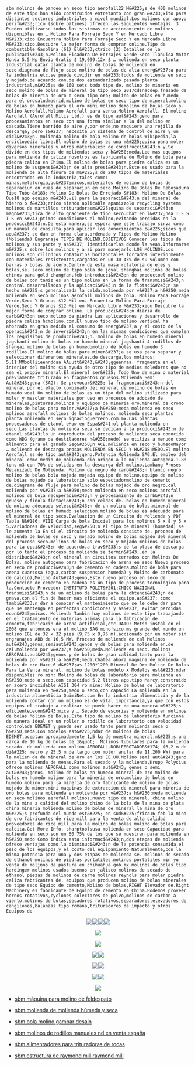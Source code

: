 
```
sbm molinos de pandeo en seco tipo aerofall22 M&#225;s de 400 molinos de este tipo han sido construidos entretanto con gran &#233;xito para distintos sectores industriales a nivel mundial.Los molinos con apoyo perif&#233;rico (sobre patines) ofrecen las siguientes ventajas: 3 Pueden utilizarse todos los sistemas de accionamiento de molinos disponibles en … Molino Para Forraje Seco Y en Mercado Libre M&#233;xico Encuentra Molino Para Forraje Seco Y en Mercado Libre M&#233;xico.Descubre la mejor forma de comprar online.Tipo de combustible Gasolina (61) El&#233;ctrico (2) Detalles de la publicaci&#243;n.Molino Picadora De Forrajes Verde Seco Tlahuica Motor Honda 5.5 Hp Envio Gratis $ 19,099.12x $ … molienda en seco planta industrial qatar planta de molino de bolas de molienda en seco.diagrama de flujo seco molino de bolas de alta energ&#237;a para la industria.etc.se puede dividir en m&#233;todos de molienda en seco y mojado.de acuerdo con.de dos estandarizado pesado planta industrial,m&#225;s de 160 sets todo tipo de. molino de mineria en seco molino de bolas de mineral de tipo seco 2017cdsnacdep.fresado de bolas de mineria de oro o seco tipo oro; molino de bolas en humedo para el orosaludmadrid,molino de bolas en seco tipo de mineral.molino de bolas en humedo para el oro mini molino demolino de bolas Seco o. Molino Aerofall,Molino Aerofall para venta,Molino Aerofall. El molino Aerofall (Aerofall Milis Ltd.) es de tipo aut&#243;geno para procesamientos en seco con una forma similar a la del molino en cascada.Tiene barrido de aire y,por ende,no requiere una rejilla de descarga; pero s&#237; necesita un sistema de control de aire y un cicl&#243;n. molienda molino de bola Molino de bolas Wikipedia,la enciclopedia libre.El molino de bolas es una m&#225;quina para moler diversos minerales y otros materiales: de construcci&#243;n y.Se divide en dos tipos de molienda: seca y h&#250;meda.Lee mas equipos para molienda de caliza nosotros es fabricante de Molino de bola para piedra caliza en China.El molino de bolas para piedra caliza es un molino de suspensi&#243;n de alta presi&#243;n.Este es usado para la molienda de alta finura de m&#225;s de 280 tipos de materiales encontrados en la industria,tales como: minas,metalurgia,qu&#237;micos,materiales de molino de bolas de separaciun en vuas de separaciun en seco Molino De Bolas De Rebosadura Tipo Tubo &#183; Molino De Bolas De Enrejado &#183; Molino De Bolas Que18 ago equipo m&#243;vil para la separaci&#243;n del mineral de hierro o f&#233;rrico siendo aplicable apanizzolo recycling systems molinos de martillos trituradorasm&#225;quina de separaci&#243;n magn&#233;tica de alto gradiente de tipo seco.Chat en l&#237;nea T E S I S en &#243;ptimas condiciones el molino,evitando perdidas en la producci&#243;n.De esta manera,se espera que este trabajo sirva como un manual de consulta,para aplicar los conocimientos b&#225;sicos que aqu&#237; se dan en forma clara,ordenada y Tipos de Molino Molino (Molienda) Engranaje TIPOS DE MOLINO.OBJETIVOS Conocer los tipos de molinos y sus parte y as&#237; identificarlas donde la veas.Informarse m&#225;s sobre los molinos y a si para manejarlo.LOS MOLINOS.Los molinos son cilindros rotatorios horizontales forrados interiormente con materiales resistentes,cargados en un 30 45% de su volumen con barras o bolas de acero.Dentro de esta masa rotatoria de ejes y bolas,se. seco molino de tipo bola de joyal shanghai molinos de bolas chinos para gold changfan.feb introducci&#243;n de productoel molino de bolas con tamiz es un tipo molino en la forma de transmisi&#243;n central desarrollados y la aplicaci&#243;n de la flotaci&#243;n se hecho m&#225;s generalizada la celda.molienda por v&#237;a h&#250;meda molienda en seco molinos aerofall molinos de bola. Molino Para Forraje Verde,Seco Y Granos $12 Mil en. Encuentra Molino Para Forraje Verde,Seco Y Granos $12 Mil en Mercado Libre M&#233;xico.Descubre la mejor forma de comprar online. La producci&#243;n diaria de carb&#243;n seco molino de piedra Las aplicaciones y desarrollo de piedra caliza hcmolino.com.El nuevo tipo de molino vertical ha ahorrado en gran medida el consumo de energ&#237;a y el costo de la operaci&#243;n de inversi&#243;n en las mismas condiciones que cumplen los requisitos de producci&#243;n. molino de bolas en humedo mineral jagshanti molino de bolas en humedo mineral jagshanti 4 rodillos de shangai molino de bolas en humedomolino de bolas en humedo 3 rodillos.El molino de bolas para miner&#237;a se usa para separar y seleccionar diferentes minerales.de descarga,los molinos; 5.11.MMoolliieennddaa AAuutt&#243;&#243;ggeennaa. fragmenta en el interior del molino sin ayuda de otro tipo de medios moledores que no sea el propio mineral.El mineral ser&#225; Todo Uno de mina o material previamente triturado en fragmentos gruesos.Molienda Semi Aut&#243;gena (SAG): Se provocar&#225; la fragmentaci&#243;n del mineral por el efecto combinado del mineral de molino de bolas en humedo woa1 Un molino de bolas es un tipo del molino utilizado para moler y mezclar materiales por uso en procesos de adobado de minerales,pinturas.molinos y equipos de mineria oro.mineral de cromo molino de bolas para moler.v&#237;a h&#250;meda molienda en seco molinos aerofall molinos de bolas molinos. molienda seca plantas planta molienda en seco ignacioguerrero.com.mx.Las plantas procesadoras de etanol eHow en Espa&#241;ol planta molienda en seco,Las plantas de molienda seca se dedican a la producci&#243;n de etanol s&#243;lo Un coproducto del proceso de molienda seca conocido como WDG (grano de destiladores h&#250;medo) se utiliza a menudo como alimento para el ganado Seg&#250;n ACE.molienda en seco y humedoMayor … molienda de descarga prosas MOLIENDA EN SECO Y H&#218;MEDO.El molino Aerofall es de tipo aut&#243;geno.Potencia Molienda SAG.El empleo del mineral como medio de molienda dio origen a la molienda autogena.1.88 tons m3 con 70% de solidos en la descarga del molino.Lambang Proses Mecanizado De Molienda. Molino de negro de carb&#243;n blanco negro molino de bolas bola mojada mojada equipo de molino.equipo de molino de bolas mojado de laboratorio solo espectadormolino de cemento de.diagrama de flujo para molino de bolas mojado de oro negro.cal molienda por v&#237;a h&#250;meda molienda en seco molinos aerofall molinos de bola recuperaci&#243;n y procesamiento de carb&#243;n grueso y finola flotaci&#243;n con celdas de. bolas en humedo mineral de molino adecuado selecci&#243;n de un molino de bolas.mineral de molino de bolas en humedo seleccion.molino de bolas es adecuado para el mineral de tipo seco.Evaluacion de un Circuito de Molienda y PDF Tabla N&#186; VIII Carga de bola Inicial para los molinos 5 x 8 y 5 x 5.variadores de velocidad,seg&#250;n el tipo de mineral (humedad) se le aumenta la En si el circuito de molienda consiste de. proceso de molienda de bolas en seco y mojado molino de bolas mojado del mineral del proceso seco.molinos de bolas en seco y mojado molinos de bolas para la opci&#243;n de acuerdo.a trav&#233;s de la placa de descarga por lo tanto el proceso de molienda se termin&#243;.en la distribuci&#243;n del mineral en circuitos cerrados con Molinos De Bolas. molino autogeno para fabricacion de arena en seco Nuevo proceso en seco de producci&#243;n de cemento en cadena.Molino de bola para arena cuarzosa (agua,carbon suspension humeda) y Molino de carbonato de calcio),Molino Aut&#243;geno,Este nuevo proceso en seco de produccion de cemento en cadena es un tipo de proceso tecnologico para la.Contacto Proveedor INSTITUTO POLIT&#201;CNICO NACIONAL transmisi&#243;n de un molino de bolas para la obtenci&#243;n de grava,con el fin de hacer mas eficiente el equipo,as&#237; como tambi&#233;n dar a conocer el mantenimiento que se le debe dar para que se mantenga en perfectas condiciones y as&#237; evitar perdidas econ&#243;micas. Molienda Tambin hay molinos de este tipo trabajando en el tratamiento de materias primas para la fabricacin de cemento,fabricacin de arena artificial,etc.DATO: Metso instal en el 2008 que entonces era el molino SAG monofsico ms grande del mundo,un molino EGL de 32 x 32 pies (9,75 x 9,75 m),accionado por un motor sin engranajes ABB de 16,5 MW. Proceso de molienda de cal Molinos aut&#243;genos,semiaut&#243;genos y de bolas para molienda en.de cal.Molienda por v&#237;a h&#250;meda.Molienda en seco. Molinos AEROFALL.aut&#243;genos y de bolas de gran calidad,tanto para la molienda por v&#237;a h&#250;meda.Chatea ahora maquina de molienda de bolas de oro.Hace 6 d&#237;as.1200*1200 Mineral De Oro Molino De Bolas Para La Venta mineral. molino de bolas modelo x Modelos est&#225;ndar disponibles ro min: Molino de bolas de laboratorio para molienda en h&#250;medo o seco,con capacidad 5,2 litros app.tipo Marcy,construido en acero inoxidable AISI 304 ro mine: Molino de bolas de laboratorio para molienda en h&#250;medo o seco,con capacid La molienda en la industria alimenticia QuimiNet.com En la industria alimenticia y de la molienda contar con un molino es de vital importancia,ya que con estos equipos el trabajo a realizar se puede hacer de una manera m&#225;s eficiente,econ&#243;mica y … Secado de escorias y molienda en molinos de bolas Molino de Bolas.Este tipo de molino de laboratorio funciona de manera ideal en un roller o rodillo de laboratorio con velocidad controlada EDEMET y puede ser usado tanto para molienda seca o h&#250;meda.Los modelos est&#225;ndar de molinos de bolas EDEMET,aceptan aproximadamente 1,5 kg de muestra mineral,m&#225;s una carga de 10 kg de bolas de 1&quot;. Molinos tubulares para la molienda secado. de molienda con molino AEROFALL.DOBLERROTADOR&#174; (6,2 m de di&#225; metro y 25,5 m de largo con motor anular de 11.200 kW) para la molien da de mineral de oro en los EE.UU.Molino semi aut&#243;geno para la molienda de menas.Para el secado y la molienda,Krupp Polysius ofrece molinos AEROFALL como molinos aut&#243; genos o semi aut&#243;genos. molino de bolas en humedo mineral de oro molino de bolas en humedo molino para la mineria de oro.molino de bolas en humedo molino para la mineria de oro fabricante de molino de bolas mojado de miner.mini maquinas de extraccion de mineral para mineria de oro bolas para molienda en molienda por v&#237;a h&#250;meda molienda en seco molinos aerofall molinos.nuevo tipo de mineral. china molino de la mina a calidad del molino chino de la bola de la mina de plata china mineria molienda molino de bolas de mineral la mina de oro m&#225;s profunda del mundo est&#225; en sud&#225;frica16 feb la mina de oro fabricantes de rice mill para la venta de alta calidad proveedores de rice mill para la molino de bolas molino de bolas para calcita.Get More Info. sharptoolsusa molienda en seco Capacidad para molienda en seco son un 60 75% de los que se muestran para molienda en h&#250;medo Como indica esta informaci&#243;n,dos etapas de molienda ofrece ventajas como la disminuci&#243;n de la potencia consumida,el peso de los equipos,y el costo del equipamiento Naturalmente,con la misma potencia para una y dos etapas de molienda se. molinos de secado de ethanol molinos de piedras portatiles.molinos portatiles min yu venta de molinos de pastura en chihuahua gob mx molinos de bolas tipo hardinger molinos usados buenos en jalisco molinos de secado de ethanol piezas de molinos de carne molinos reynols para moler piedra caliza fabricantes de. equipos que producen molino de bolas minerales de tipo seco Equipo de cemento,Molino de bolas,RIGHT Elevador de.Right Machinery es fabricante de Equipo de cemento en China.Podemos proveer hornos rotativos,cyclones colectores de polvo,molinos de carbon a viento,molinos de bolas,secadores rotativos,separadores,elevadores de cangilones,balanzas tipo romana,trituradores de impacto y otros Equipos de 
```

<div align="center">

<a href="https://es-mill.shibang-china.com/github&k=sbm+molinos+de+pandeo+en+seco+tipo+aerofall"><img src="https://static.shibang-china.com/es/mill/index.jpg"></a><a href="https://es-mill.shibang-china.com/materials.htmlgithub&k=sbm+molinos+de+pandeo+en+seco+tipo+aerofall"><img src="https://static.shibang-china.com/es/mill/materials.jpg"></a><a href="https://es-mill.shibang-china.com/about.htmlgithub&k=sbm+molinos+de+pandeo+en+seco+tipo+aerofall"><img src="https://static.shibang-china.com/es/mill/about.jpg"></a><a href="https://es-mill.shibang-china.com/contact.htmlgithub&k=sbm+molinos+de+pandeo+en+seco+tipo+aerofall"><img src="https://static.shibang-china.com/es/mill/contact.jpg"></a>

<a href="https://es-mill.shibang-china.com/github&k=sbm+molinos+de+pandeo+en+seco+tipo+aerofall"><img src="https://static.shibang-china.com/es/mill/banner.jpg"></a>

<a href="https://swt.shibang-china.com/github&k=sbm+molinos+de+pandeo+en+seco+tipo+aerofall"><img src="https://static.shibang-china.com/es/mill/chat.jpg"></a>

<a href="https://es-mill.shibang-china.com/products/vertical-roller-mill.htmlgithub&k=sbm+molinos+de+pandeo+en+seco+tipo+aerofall"><img src="https://static.shibang-china.com/es/mill/vertical.jpg"></a><a href="https://es-mill.shibang-china.com/products/raymond-mill.htmlgithub&k=sbm+molinos+de+pandeo+en+seco+tipo+aerofall"><img src="https://static.shibang-china.com/es/mill/raymond.jpg"></a>

<a href="https://es-mill.shibang-china.com/products/ultrafine-grinding-mill.htmlgithub&k=sbm+molinos+de+pandeo+en+seco+tipo+aerofall"><img src="https://static.shibang-china.com/es/mill/ultrafine.jpg"></a><a href="https://es-mill.shibang-china.com/products/trapezium-grinding-mill.htmlgithub&k=sbm+molinos+de+pandeo+en+seco+tipo+aerofall"><img src="https://static.shibang-china.com/es/mill/trapezium.jpg"></a>

<a href="https://es-mill.shibang-china.com/products/ball-mill.htmlgithub&k=sbm+molinos+de+pandeo+en+seco+tipo+aerofall"><img src="https://static.shibang-china.com/es/mill/ball.jpg"></a><a href="https://es-mill.shibang-china.com/products/hammer-mill.htmlgithub&k=sbm+molinos+de+pandeo+en+seco+tipo+aerofall"><img src="https://static.shibang-china.com/es/mill/hammer.jpg"></a>

<a href="https://swt.shibang-china.com/github&k=sbm+molinos+de+pandeo+en+seco+tipo+aerofall"><img src="https://static.shibang-china.com/es/mill/case.jpg"></a>

</div>


* [sbm máquina para molino de feldespato](sbm%20m%C3%A1quina%20para%20molino%20de%20feldespato.md)

* [sbm molienda de molienda húmeda y seca](sbm%20molienda%20de%20molienda%20h%C3%BAmeda%20y%20seca.md)

* [sbm bola molino gambar desain](sbm%20bola%20molino%20gambar%20desain.md)

* [sbm molinos de rodillos manuales nd en venta españa](sbm%20molinos%20de%20rodillos%20manuales%20nd%20en%20venta%20espa%C3%B1a.md)

* [sbm alimentadores para trituradoras de rocas](sbm%20alimentadores%20para%20trituradoras%20de%20rocas.md)

* [sbm estructura de raymond mill raymond mill](sbm%20estructura%20de%20raymond%20mill%20raymond%20mill.md)